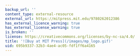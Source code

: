```yaml
---
backup_url: ''
content_type: external-resource
external_url: https://mitpress.mit.edu/9780262012386
has_external_licence_warning: true
has_external_license_warning: true
is_broken: ''
license: https://creativecommons.org/licenses/by-nc-sa/4.0/
title: '![Buy at MIT Press](/images/mp_logo.gif)'
uid: 695b9337-32b3-4ae4-ac05-fdf1ff6a4165
---
```

